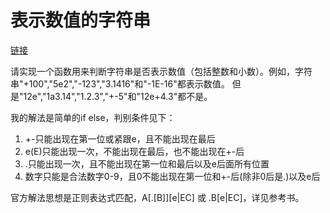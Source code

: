 # 表示数值的字符串

[链接](https://www.nowcoder.com/practice/6f8c901d091949a5837e24bb82a731f2?tpId=13&&tqId=11206&rp=1&ru=/ta/coding-interviews&qru=/ta/coding-interviews/question-ranking)

请实现一个函数用来判断字符串是否表示数值（包括整数和小数）。例如，字符串"+100","5e2","-123","3.1416"和"-1E-16"都表示数值。 但是"12e","1a3.14","1.2.3","+-5"和"12e+4.3"都不是。



我的解法是简单的if else，判别条件见下：

1. +-只能出现在第一位或紧跟e，且不能出现在最后
2. e(E)只能出现一次，不能出现在最后，也不能出现在+-后
3. .只能出现一次，且不能出现在第一位和最后以及e后面所有位置
4. 数字只能是合法数字0-9，且0不能出现在第一位和+-后(除非0后是.)以及e后



官方解法思想是正则表达式匹配，A\[\.\[B]][e|EC] 或 .B[e|EC]，详见参考书。


